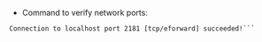 * Command to verify network ports:
```nc -v -z localhost 2181
Connection to localhost port 2181 [tcp/eforward] succeeded!```
